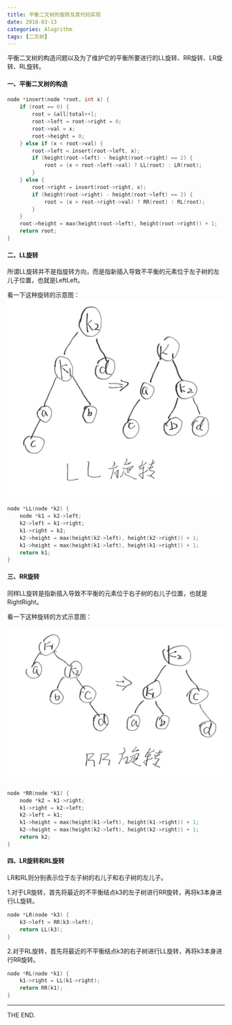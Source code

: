 ```yaml
---
title: 平衡二叉树的旋转及其代码实现
date: 2018-03-13
categories: Alogrithm
tags: [二叉树]
---
```


平衡二叉树的构造问题以及为了维护它的平衡所要进行的LL旋转、RR旋转、LR旋转、RL旋转。

<!--more-->

#### 一、平衡二叉树的构造

```c
node *insert(node *root, int x) {
    if (root == 0) {
        root = &all[total++];
        root->left = root->right = 0;
        root->val = x;
        root->height = 0;
    } else if (x < root->val) {
        root->left = insert(root->left, x);
        if (height(root->left) - height(root->right) == 2) {
            root = (x < root->left->val) ? LL(root) : LR(root);
        }
    } else {
        root->right = insert(root->right, x);
        if (height(root->right) - height(root->left) == 2) {
            root = (x > root->right->val) ? RR(root) : RL(root);
        }
    }
    root->height = max(height(root->left), height(root->right)) + 1;
    return root;
}
```

#### 二、LL旋转

所谓LL旋转并不是指旋转方向，而是指新插入导致不平衡的元素位于左子树的左儿子位置，也就是LeftLeft。

看一下这种旋转的示意图：
![ll_rotate](/src/imgs/1803/0313_ll.jpg)

```c
node *LL(node *k2) {
    node *k1 = k2->left;
    k2->left = k1->right;
    k1->right = k2;
    k2->height = max(height(k2->left), height(k2->right)) + 1;
    k1->height = max(height(k1->left), height(k1->right)) + 1;
    return k1;
}
```

#### 三、RR旋转

同样LL旋转是指新插入导致不平衡的元素位于右子树的右儿子位置，也就是RightRight。

看一下这种旋转的方式示意图：

![rr_rotate](/src/imgs/1803/0313_rr.jpg)

```c
node *RR(node *k1) {
    node *k2 = k1->right;
    k1->right = k2->left;
    k2->left = k1;
    k1->height = max(height(k1->left), height(k1->right)) + 1;
    k2->height = max(height(k2->left), height(k2->right)) + 1;
    return k2;
}
```

#### 四、LR旋转和RL旋转

LR和RL则分别表示位于左子树的右儿子和右子树的左儿子。

1.对于LR旋转，首先将最近的不平衡结点k3的左子树进行RR旋转，再将k3本身进行LL旋转。

```c
node *LR(node *k3) {
    k3->left = RR(k3->left);
    return LL(k3);
}
```

2.对于RL旋转，首先将最近的不平衡结点k3的右子树进行LL旋转，再将k3本身进行RR旋转。

```c
node *RL(node *k1) {
    k1->right = LL(k1->right);
    return RR(k1);
}
```

- - -
THE END.
